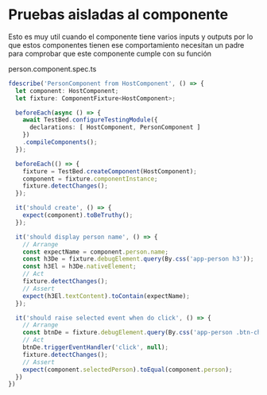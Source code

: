 # Pruebas aisladas al componente

Esto es muy util cuando el componente tiene varios inputs y outputs por lo que estos componentes tienen ese comportamiento necesitan un padre para comprobar que este componente cumple con su función 

person.component.spec.ts
```ts
fdescribe('PersonComponent from HostComponent', () => {
  let component: HostComponent;
  let fixture: ComponentFixture<HostComponent>;

  beforeEach(async () => {
    await TestBed.configureTestingModule({
      declarations: [ HostComponent, PersonComponent ]
    })
    .compileComponents();
  });

  beforeEach(() => {
    fixture = TestBed.createComponent(HostComponent);
    component = fixture.componentInstance;
    fixture.detectChanges();
  });

  it('should create', () => {
    expect(component).toBeTruthy();
  });

  it('should display person name', () => {
    // Arrange
    const expectName = component.person.name;
    const h3De = fixture.debugElement.query(By.css('app-person h3'));
    const h3El = h3De.nativeElement;
    // Act
    fixture.detectChanges();
    // Assert
    expect(h3El.textContent).toContain(expectName);
  });

  it('should raise selected event when do click', () => {
    // Arrange
    const btnDe = fixture.debugElement.query(By.css('app-person .btn-choose'));
    // Act
    btnDe.triggerEventHandler('click', null);
    fixture.detectChanges();
    // Assert
    expect(component.selectedPerson).toEqual(component.person);
  })
})
```